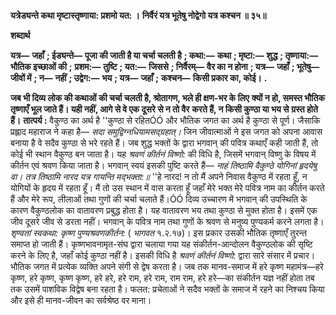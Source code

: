 **यत्रेड्यन्ते कथा मृष्टास्तृष्णाया: प्रशमो यत: ।** **निर्वैरं यत्र भूतेषु नोद्वेगो यत्र कश्चन ॥ ३५॥** 

**शब्दार्थ** 

**यत्र—** **जहाँ** **; ईड्यन्ते—** **पूजा की जाती है या चर्चा चलती है** **; कथा:—** **कथा** **; मृष्टा:—** **शुद्ध** **; तृष्णाया:—** **भौतिक इच्छाओं की** **;** **प्रशम:—** **तुष्टि** **; यत:—** **जिससे** **; निर्वैरम्—** **वैर का न होना** **; यत्र—** **जहाँ** **; भूतेषु—** **जीवों में** **; न—** **नहीं** **; उद्वेग:—** **भय** **; यत्र—** **जहाँ** **;** **कश्चन—** **किसी प्रकार का, कोई।** **.** 

**जब भी दिव्य लोक की कथाओं की चर्चा चलती है, श्रोतागण, भले ही क्षण-भर के लिए** **क्यों न हो, समस्त भौतिक तृष्णाएँ भूल जाते हैं। यही नहीं, आगे से वे एक दूसरे से न तो वैर** **करते हैं, न किसी कुण्ठा या भय से ग्रस्त होते हैं।** **तात्पर्य :** वैकुण्ठ का अर्थ है ''कुण्ठा से रहितÓÓ और भौतिक जगत का अर्थ है कुण्ठा से पूर्ण। जैसाकि प्रह्लाद महाराज ने कहा है— *सदा समुद्विग्नधियामसद्ग्रहात्।* जिन जीवात्माओं ने इस जगत को अपना आवास बनाया है वे सदैव कुण्ठा से भरे रहते हैं। जब शुद्ध भक्तों के द्वारा भगवान् की पवित्र कथाएँ कही जाती हैं, तो कोई भी स्थान वैकुण्ठ बन जाता है। यह *श्रवणं कीर्तनं विष्णो:* की विधि है, जिसमें भगवान् विष्णु के विषय में कीर्तन एवं श्रवण किया जाता है। भगवान् स्वयं इसकी पुष्टि करते हैं— *नाहं तिष्ठामि वैकुण्ठे योगिनां हृदयेषु वा।* *तत्र तिष्ठामि नारद यत्र गायन्ति मद्भक्ता:॥* ''हे नारद! न तो मैं अपने निवास वैकुण्ठ में रहता हूँ, न योगियों के हृदय में रहता हूँ। मैं तो उस स्थान में वास करता हूँ जहाँ मेरे भक्त मेरे पवित्र नाम का कीर्तन करते हैं और मेरे रूप, लीलाओं तथा गुणों की चर्चा चलाते हैं।ÓÓ दिव्य उच्चारण में भगवान् की उपस्थिति के कारण वैकुण्ठलोक का वातावरण प्रबुद्ध होता है। यह वातावरण भय तथा कुण्ठा से मुक्त होता है। इसमें एक जीव दूसरे जीव से डरता नहीं। भगवान् के पवित्र नाम तथा गुणों के श्रवण से मनुष्य पुण्यकर्म करने लगता है। *शृण्वतां* *स्वकथा: कृष्ण पुण्यश्रवणकीर्तन:* ( *भागवत* १.२.१७)। इस प्रकार उसकी भौतिक तृष्णाएँ तुरन्त समाप्त हो जाती हैं। कृष्णभावनामृत-संघ द्वारा चलाया गया यह संकीर्तन-आन्दोलन वैकुण्ठलोक की सृष्टि करने के लिए है, जहाँ कोई कुण्ठा नहीं है। इसकी विधि है *श्रवणं कीर्तनं विष्णो:* द्वारा सारे संसार में प्रचार। भौतिक जगत में प्रत्येक व्यक्ति अपने संगी से द्वेष करता है। जब तक मानव-समाज में हरे कृष्ण महामंत्र—हरे कृष्ण, हरे कृष्ण, कृष्ण कृष्ण, हरे हरे, हरे राम, हरे राम, राम राम, हरे हरे—का संकीर्तन यज्ञ नहीं होता तब तक उसमें पाशविक विद्वेष बना रहता है। फलत: प्रचेताओं ने सदैव भक्तों के समाज में रहने का निश्चय किया और इसे ही मानव-जीवन का सर्वश्रेष्ठ वर माना।  